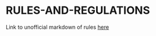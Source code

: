 # RULES-AND-REGULATIONS
Link to unofficial markdown of rules [here](/RULES%20AND%20REGULATIONS%20OF%20BLOCK%2042%20OWNERS%20ASSOCIATION%2C%20INC.md)
